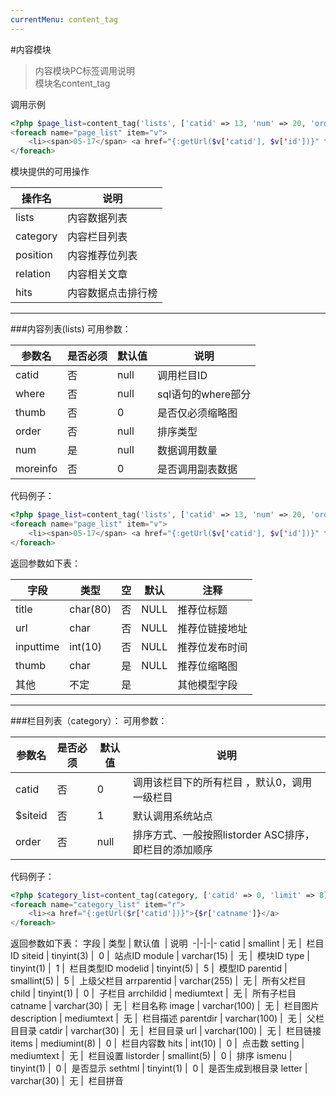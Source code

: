 ```yaml
---
currentMenu: content_tag
---
```



#内容模块  
>内容模块PC标签调用说明  
>模块名content_tag  

调用示例  
```php
<?php $page_list=content_tag('lists', ['catid' => 13, 'num' => 20, 'order' => 'id DESC']);?>
<foreach name="page_list" item="v">
    <li><span>05-17</span> <a href="{:getUrl($v['catid'], $v['id'])}" target="_blank" title="{$v[title]}" style="color:red;">{$v[title]}</a></li>
</foreach>
```

模块提供的可用操作

操作名 | 说明
-|-
lists |   内容数据列表
category |    内容栏目列表
position  |   内容推荐位列表
relation |    内容相关文章
hits |    内容数据点击排行榜

---


###内容列表(lists)
可用参数：

参数名 | 是否必须  |    默认值 | 说明
-|-|-|-
catid |   否  |   null |    调用栏目ID
where |   否  |   null |    sql语句的where部分
thumb |   否  |   0 |   是否仅必须缩略图
order |   否  |   null |    排序类型
num | 是  |   null |    数据调用数量
moreinfo |    否  |   0 |   是否调用副表数据

代码例子：
```php
<?php $page_list=content_tag('lists', ['catid' => 13, 'num' => 20, 'order' => 'id DESC']);?>
<foreach name="page_list" item="v">
    <li><span>05-17</span> <a href="{:getUrl($v['catid'], $v['id'])}" target="_blank" title="{$v[title]}" style="color:red;">{$v[title]}</a></li>
</foreach>
```

返回参数如下表：

 

字段 |  类型 |  空 |   默认 |  注释
-|-|-|-|-
title |   char(80) |    否 |   NULL |    推荐位标题
url | char |   否  |  NULL |    推荐位链接地址
inputtime |   int(10) | 否  |  NULL  |   推荐位发布时间
thumb |   char |    是 |   NULL |    推荐位缩略图
其他  | 不定 |  是  |     |  其他模型字段

---

###栏目列表（category）：
可用参数：

参数名 | 是否必须 |    默认值 | 说明
-|-|-|-
catid |   否 |   0 |   调用该栏目下的所有栏目 ，默认0，调用一级栏目
$siteid | 否 |   1 |   默认调用系统站点
order |   否  |  null |    排序方式、一般按照listorder ASC排序，即栏目的添加顺序

代码例子：
```php
<?php $category_list=content_tag(category, ['catid' => 0, 'limit' => 8]);?>
<foreach name="category_list" item="r">
    <li><a href="{:getUrl($r['catid'])}">{$r['catname']}</a>
</foreach>
```

返回参数如下表：
字段   |   类型  |   默认值     |   说明 
-|-|-|-
catid   |   smallint    |   无   |    栏目ID
siteid  |   tinyint(3)  |    0  |    站点ID
module  |   varchar(15) |    无  |    模块ID
type    |   tinyint(1)  |    1  |    栏目类型ID
modelid |   tinyint(5)  |    5  |    模型ID
parentid    |   smallint(5) |    5  |    上级父栏目
arrparentid |   varchar(255)    |    无  |    所有父栏目
child   |   tinyint(1)  |    0  |    子栏目
arrchildid  |   mediumtext  |    无  |    所有子栏目
catname |   varchar(30) |    无  |    栏目名称
image   |   varchar(100)    |    无  |    栏目图片
description |   mediumtext  |    无  |    栏目描述
parentdir   |   varchar(100)    |    无  |    父栏目目录
catdir  |   varchar(30) |    无  |    栏目目录
url |   varchar(100)    |    无  |    栏目链接
items   |   mediumint(8)    |    0  |    栏目内容数
hits    |   int(10) |    0  |    点击数
setting |   mediumtext  |    无  |    栏目设置
listorder   |   smallint(5) |    0  |    排序
ismenu  |   tinyint(1)  |    0  |    是否显示
sethtml |   tinyint(1)  |    0  |    是否生成到根目录
letter  |   varchar(30) |    无  |    栏目拼音
